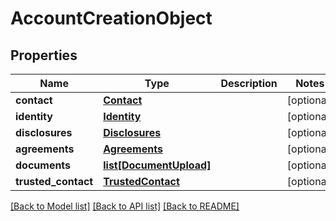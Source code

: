 # AccountCreationObject

## Properties
Name | Type | Description | Notes
------------ | ------------- | ------------- | -------------
**contact** | [**Contact**](Contact.md) |  | [optional] 
**identity** | [**Identity**](Identity.md) |  | [optional] 
**disclosures** | [**Disclosures**](Disclosures.md) |  | [optional] 
**agreements** | [**Agreements**](Agreements.md) |  | [optional] 
**documents** | [**list[DocumentUpload]**](DocumentUpload.md) |  | [optional] 
**trusted_contact** | [**TrustedContact**](TrustedContact.md) |  | [optional] 

[[Back to Model list]](../README.md#documentation-for-models) [[Back to API list]](../README.md#documentation-for-api-endpoints) [[Back to README]](../README.md)

